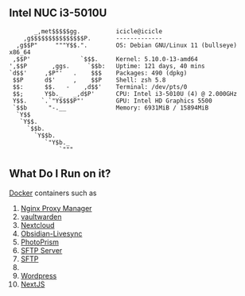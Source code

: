 ## Intel NUC i3-5010U

```shell
       _,met$$$$$gg.          icicle@icicle
    ,g$$$$$$$$$$$$$$$P.       -------------
  ,g$$P"     """Y$$.".        OS: Debian GNU/Linux 11 (bullseye) x86_64
 ,$$P'              `$$$.     Kernel: 5.10.0-13-amd64
',$$P       ,ggs.     `$$b:   Uptime: 121 days, 40 mins
`d$$'     ,$P"'   .    $$$    Packages: 490 (dpkg)
 $$P      d$'     ,    $$P    Shell: zsh 5.8
 $$:      $$.   -    ,d$$'    Terminal: /dev/pts/0
 $$;      Y$b._   _,d$P'      CPU: Intel i3-5010U (4) @ 2.000GHz
 Y$$.    `.`"Y$$$$P"'         GPU: Intel HD Graphics 5500
 `$$b      "-.__              Memory: 6931MiB / 15894MiB
  `Y$$
   `Y$$.
     `$$b.
       `Y$$b.
          `"Y$b._
              `"""
```

## What Do I Run on it?
[Docker](📁developer/Home%20Lab%20🏠/Docker.md) containers such as
1. [Nginx Proxy Manager](📁developer/Home%20Lab%20🏠/Nginx%20Proxy%20Manager.md)
2. [vaultwarden](📁developer/Home%20Lab%20🏠/vaultwarden.md)
5. [Nextcloud](📁developer/Home%20Lab%20🏠/Nextcloud.md)
3. [Obsidian-Livesync](📁developer/Home%20Lab%20🏠/Obsidian-Livesync.md)
4. [PhotoPrism](📁developer/Home%20Lab%20🏠/PhotoPrism.md)
6. [SFTP Server](📁developer/Home%20Lab%20🏠/SFTP%20Server.md)
7. [SFTP](📁developer/Home%20Lab%20🏠/SFTP.md)
8. 
9. [Wordpress](📁developer/Home%20Lab%20🏠/Wordpress.md)
10. [NextJS](📁developer/Home%20Lab%20🏠/NextJS.md)